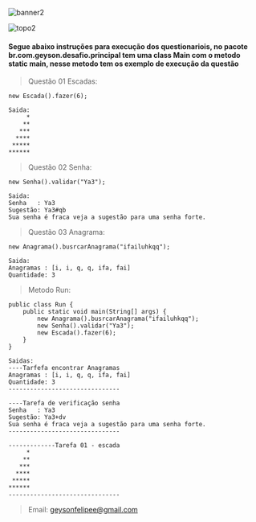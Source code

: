 ![banner2](https://user-images.githubusercontent.com/98795895/154868955-d0440bb6-72d7-4625-ae40-5be629a6af22.png)

![topo2](https://user-images.githubusercontent.com/98795895/154868980-edbe6910-dbf5-4925-a7ad-e32f2ee89d18.png)


#### Segue abaixo instruções para execução dos questionariois, no pacote br.com.geyson.desafio.principal tem uma class Main com o metodo static main, nesse metodo tem os exemplo de execução da questão



>Questão 01 Escadas:
>

```
new Escada().fazer(6);

Saida:
     *
    **
   ***
  ****
 *****
******
```

>Questão 02 Senha:
>

```
new Senha().validar("Ya3");

Saida:
Senha   : Ya3
Sugestão: Ya3#qb
Sua senha é fraca veja a sugestão para uma senha forte.
```

>Questão 03 Anagrama:
>

```
new Anagrama().busrcarAnagrama("ifailuhkqq");

Saida:
Anagramas : [i, i, q, q, ifa, fai]
Quantidade: 3
```

>Metodo Run:

```
public class Run {
    public static void main(String[] args) {
        new Anagrama().busrcarAnagrama("ifailuhkqq");
        new Senha().validar("Ya3");
        new Escada().fazer(6);
    }
}

Saidas:
----Tarfefa encontrar Anagramas
Anagramas : [i, i, q, q, ifa, fai]
Quantidade: 3
-------------------------------

----Tarefa de verificação senha
Senha   : Ya3
Sugestão: Ya3+dv
Sua senha é fraca veja a sugestão para uma senha forte.
-------------------------------

-------------Tarefa 01 - escada
     *
    **
   ***
  ****
 *****
******
-------------------------------

```

> Email: geysonfelipee@gmail.com

